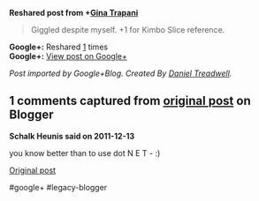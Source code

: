<!--
date: '2011-12-12'
published: true
slug: 2011-12-giggled-despite-myself
time_to_read: 5
title: Giggled despite myself
-->

  
  
**Reshared post from +[Gina Trapani](https://plus.google.com/113612142759476883204)**  
> Giggled despite myself. +1 for Kimbo Slice reference.

**Google+:** Reshared [1](https://plus.google.com/103392016560023386646/posts/iwt2a9oicgN) times  
 **Google+:** [View post on Google+](https://plus.google.com/103392016560023386646/posts/iwt2a9oicgN)

  
  
*Post imported by Google+Blog. Created By [Daniel Treadwell](http://minimali.se/).*



## 1 comments captured from [original post](https://ysfk.blogspot.com/2011/12/giggled-despite-myself.html) on Blogger

**Schalk Heunis said on 2011-12-13**

you know better than to use dot N E T - :)



[Original post](https://ysfk.blogspot.com/2011/12/giggled-despite-myself.html)

#google+ #legacy-blogger 